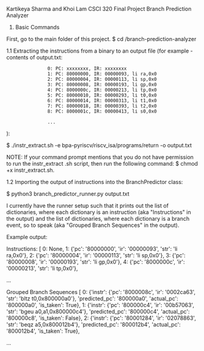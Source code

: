 Kartikeya Sharma and Khoi Lam
CSCI 320 Final Project
Branch Prediction Analyzer

1. Basic Commands

First, go to the main folder of this project. 
$ cd <wherever you imported this repository>/branch-prediction-analyzer

1.1 Extracting the instructions from a binary to an output file (for example - contents of output.txt:

                   0: PC: xxxxxxxx, IR: xxxxxxxx
                   1: PC: 80000000, IR: 00000093, li ra,0x0
                   2: PC: 80000004, IR: 00000113, li sp,0x0
                   3: PC: 80000008, IR: 00000193, li gp,0x0
                   4: PC: 8000000c, IR: 00000213, li tp,0x0
                   5: PC: 80000010, IR: 00000293, li t0,0x0
                   6: PC: 80000014, IR: 00000313, li t1,0x0
                   7: PC: 80000018, IR: 00000393, li t2,0x0
                   8: PC: 8000001c, IR: 00000413, li s0,0x0

                   ...
):

$ ./instr_extract.sh -e bpa-pyriscv/riscv_isa/programs/return -o output.txt

NOTE: If your command prompt mentions that you do not have permission to run the instr_extract .sh script,
then run the following command: 
$ chmod +x instr_extract.sh.

1.2 Importing the output of instructions into the BranchPredictor class:

$ python3 branch_predictor_runner.py output.txt 

I currently have the runner setup such that it prints out the list of dictionaries, where each
dictionary is an instruction (aka "Instructions" in the output) and the list of dictionaries,
where each dictionary is a branch event, so to speak (aka "Grouped Branch Sequences" in the output).

Example output:

Instructions:
[
0: None,
1: {'pc': '80000000', 'ir': '00000093', 'str': 'li ra,0x0'},
2: {'pc': '80000004', 'ir': '00000113', 'str': 'li sp,0x0'},
3: {'pc': '80000008', 'ir': '00000193', 'str': 'li gp,0x0'},
4: {'pc': '8000000c', 'ir': '00000213', 'str': 'li tp,0x0'},

...

Grouped Branch Sequences
[
0: {'instr': {'pc': '8000008c', 'ir': '0002ca63', 'str': 'bltz t0,0x800000a0'}, 'predicted_pc': '800000a0', 'actual_pc': '800000a0', 'is_taken': True},
1: {'instr': {'pc': '800000c4', 'ir': '00b57063', 'str': 'bgeu a0,a1,0x800000c4'}, 'predicted_pc': '800000c4', 'actual_pc': '800000c8', 'is_taken': False},
2: {'instr': {'pc': '80001284', 'ir': '02078863', 'str': 'beqz a5,0x800012b4'}, 'predicted_pc': '800012b4', 'actual_pc': '800012b4', 'is_taken': True},

...
